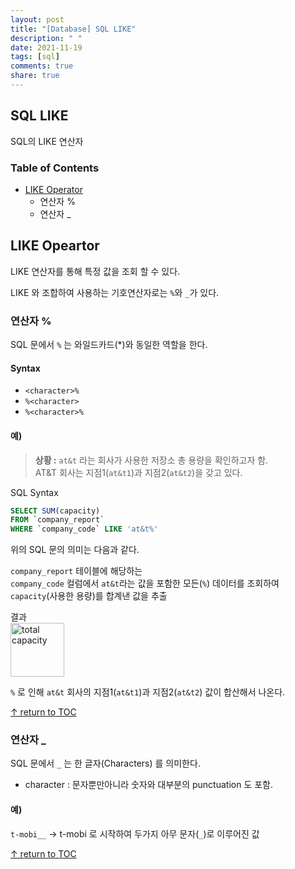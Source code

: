 ```yaml
---
layout: post
title: "[Database] SQL LIKE"
description: " "
date: 2021-11-19
tags: [sql]
comments: true
share: true
---
```


## SQL LIKE
SQL의 LIKE 연산자  
 
### Table of Contents
 * [LIKE Operator](#like-operator)
   * 연산자 %
   * 연산자 _


## LIKE Opeartor  
LIKE 연산자를 통해 특정 값을 조회 할 수 있다.

LIKE 와 조합하여 사용하는 기호연산자로는 ```%```와 ```_```가 있다.


### 연산자 %
SQL 문에서 ```%``` 는 와일드카드(*)와 동일한 역할을 한다.  

#### Syntax
* ```<character>%```
* ```%<character>```
* ```%<character>%```

#### 예)
> **상황 :** ```at&t``` 라는 회사가 사용한 저장소 총 용량을 확인하고자 함.  
AT&T 회사는 지점1(```at&t1```)과 지점2(```at&t2```)을 갖고 있다.

SQL Syntax 
  ```sql
  SELECT SUM(capacity)
  FROM `company_report`
  WHERE `company_code` LIKE 'at&t%'
  ```
위의 SQL 문의 의미는 다음과 같다.

  `company_report` 테이블에 해당하는   
  `company_code` 컬럼에서   ```at&t```라는 값을 포함한 모든(```%```) 데이터를 조회하여  
  ```capacity```(사용한 용량)를 합계낸 값을 추출  

결과  
  <img width="86" alt="total capacity" src="https://user-images.githubusercontent.com/48475824/89561545-9c09e200-d853-11ea-9fdd-d732202466c2.png">

 ```%``` 로 인해 ```at&t``` 회사의 지점1(```at&t1```)과 지점2(```at&t2```) 값이 합산해서 나온다.  
 

[↑ return to TOC](#table-of-contents)


### 연산자 _
SQL 문에서 ```_``` 는 한 글자(Characters) 를 의미한다.  
* character : 문자뿐만아니라 숫자와 대부분의 punctuation 도 포함.  

#### 예)
```t-mobi__``` → t-mobi 로 시작하여 두가지 아무 문자(```_```)로 이루어진 값  

[↑ return to TOC](#table-of-contents)
